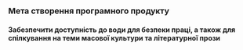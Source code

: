 ### Мета створення програмного продукту
#### Забезпечити доступність до води для безпеки праці, а також для спілкування на теми масової культури та літературної прози
